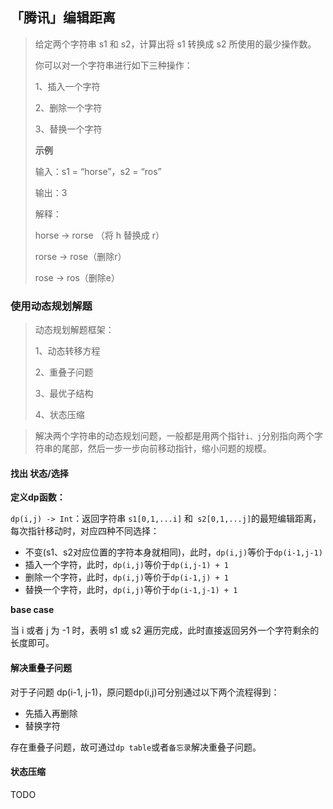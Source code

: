 ## 「腾讯」编辑距离


> 给定两个字符串 s1 和 s2，计算出将 s1 转换成 s2 所使用的最少操作数。
>
> 你可以对一个字符串进行如下三种操作：
>
> 1、插入一个字符
>
> 2、删除一个字符
>
> 3、替换一个字符
>
>  
>
> **示例**
>
> 输入：s1 = “horse”，s2 = “ros”
>
> 输出：3
>
> 解释：
>
> horse -> rorse （将 h 替换成 r）
>
> rorse -> rose（删除r）
>
> rose -> ros（删除e）

### 使用动态规划解题

> 动态规划解题框架：
>
> 1、动态转移方程
>
> 2、重叠子问题
>
> 3、最优子结构
>
> 4、状态压缩

> 解决两个字符串的动态规划问题，一般都是用两个指针`i、j`分别指向两个字符串的尾部，然后一步一步向前移动指针，缩小问题的规模。

#### 找出 状态/选择

**定义dp函数：**

`dp(i,j) -> Int`：返回字符串 `s1[0,1,...i]` 和` s2[0,1,...j]`的最短编辑距离，每次指针移动时，对应四种不同选择：

- 不变(s1、s2对应位置的字符本身就相同)，此时，`dp(i,j)`等价于`dp(i-1,j-1)`
- 插入一个字符，此时，`dp(i,j)`等价于`dp(i,j-1) + 1`
- 删除一个字符，此时，`dp(i,j)`等价于`dp(i-1,j) + 1`
- 替换一个字符，此时，`dp(i,j)`等价于`dp(i-1,j-1) + 1`    

**base case**

当 i 或者 j 为 -1 时，表明 s1 或 s2 遍历完成，此时直接返回另外一个字符剩余的长度即可。

#### 解决重叠子问题

对于子问题 dp(i-1, j-1)，原问题dp(i,j)可分别通过以下两个流程得到：

- 先插入再删除
- 替换字符

存在重叠子问题，故可通过`dp table`或者`备忘录`解决重叠子问题。

#### 状态压缩

TODO





